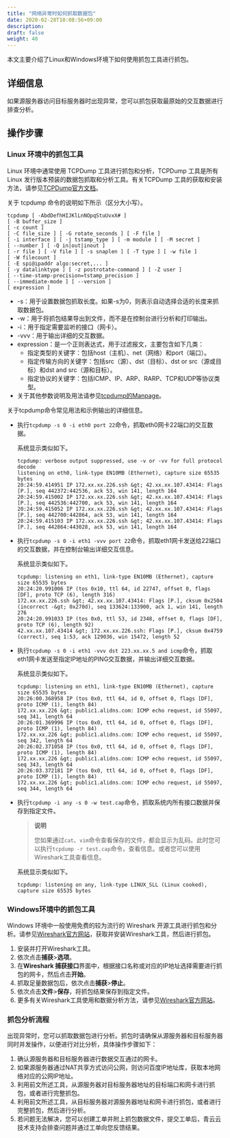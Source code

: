 ```yaml
---
title: "网络异常时如何抓取数据包"
date: 2020-02-28T10:08:56+09:00
description:
draft: false
weight: 40
---
```


本文主要介绍了Linux和Windows环境下如何使用抓包工具进行抓包。

## 详细信息

如果源服务器访问目标服务器时出现异常，您可以抓包获取最原始的交互数据进行排查分析。

## 操作步骤

### Linux 环境中的抓包工具

Linux 环境中通常使用 TCPDump 工具进行抓包和分析，TCPDump 工具是所有 Linux 发行版本预装的数据包抓取和分析工具。有关TCPDump 工具的获取和安装方法，请参见[TCPDump官方文档](http://www.tcpdump.org/)。

关于 tcpdump 命令的说明如下所示（区分大小写）。

```
tcpdump [ -AbdDefhHIJKlLnNOpqStuUvxX# ] 
[ -B buffer_size ] 
[ -c count ] 
[ -C file_size ] [ -G rotate_seconds ] [ -F file ] 
[ -i interface ] [ -j tstamp_type ] [ -m module ] [ -M secret ] 
[ --number ] [ -Q in|out|inout ] 
[ -r file ] [ -V file ] [ -s snaplen ] [ -T type ] [ -w file ] 
[ -W filecount ] 
[ -E spi@ipaddr algo:secret,... ] 
[ -y datalinktype ] [ -z postrotate-command ] [ -Z user ] 
[ --time-stamp-precision=tstamp_precision ] 
[ --immediate-mode ] [ --version ] 
[ expression ]
```

- -s：用于设置数据包抓取长度。如果-s为0，则表示自动选择合适的长度来抓取数据包。
- -w：用于将抓包结果导出到文件，而不是在控制台进行分析和打印输出。
- -i：用于指定需要监听的接口（网卡）。
- -vvv：用于输出详细的交互数据。
- expression：是一个正则表达式，用于过滤报文，主要包含如下几类：
  - 指定类型的关键字：包括host（主机）、net（网络）和port（端口）。
  - 指定传输方向的关键字：包括src（源）、dst（目标）、dst or src（源或目标）和dst and src（源和目标）。
  - 指定协议的关键字：包括ICMP、IP、ARP、RARP、TCP和UDP等协议类型。
- 关于其他参数说明及用法请参见[tcpdump的Manpage](http://www.tcpdump.org/manpages/tcpdump.1.html)。

关于tcpdump命令常见用法和示例输出的详细信息。

- 执行`tcpdump -s 0 -i eth0 port 22`命令，抓取eth0网卡22端口的交互数据。

  系统显示类似如下。
  
  ```
  tcpdump: verbose output suppressed, use -v or -vv for full protocol decode
  listening on eth0, link-type EN10MB (Ethernet), capture size 65535 bytes
  20:24:59.414951 IP 172.xx.xx.226.ssh &gt; 42.xx.xx.107.43414: Flags [P.], seq 442372:442536, ack 53, win 141, length 164
  20:24:59.415002 IP 172.xx.xx.226.ssh &gt; 42.xx.xx.107.43414: Flags [P.], seq 442536:442700, ack 53, win 141, length 164
  20:24:59.415052 IP 172.xx.xx.226.ssh &gt; 42.xx.xx.107.43414: Flags [P.], seq 442700:442864, ack 53, win 141, length 164
  20:24:59.415103 IP 172.xx.xx.226.ssh &gt; 42.xx.xx.107.43414: Flags [P.], seq 442864:443028, ack 53, win 141, length 164
  ```
  
- 执行`tcpdump -s 0 -i eth1 -vvv port 22`命令，抓取eth1网卡发送给22端口的交互数据，并在控制台输出详细交互信息。

  系统显示类似如下。
  
  ```
  tcpdump: listening on eth1, link-type EN10MB (Ethernet), capture size 65535 bytes
  20:24:20.991006 IP (tos 0x10, ttl 64, id 22747, offset 0, flags [DF], proto TCP (6), length 316)
  172.xx.xx.226.ssh &gt; 42.xx.xx.107.43414: Flags [P.], cksum 0x2504 (incorrect -&gt; 0x270d), seq 133624:133900, ack 1, win 141, length 276
  20:24:20.991033 IP (tos 0x0, ttl 53, id 2348, offset 0, flags [DF], proto TCP (6), length 92)
  42.xx.xx.107.43414 &gt; 172.xx.xx.226.ssh: Flags [P.], cksum 0x4759 (correct), seq 1:53, ack 129036, win 15472, length 52
  ```
  
- 执行`tcpdump -s 0 -i eth1 -vvv dst 223.xx.xx.5 and icmp`命令，抓取eth1网卡发送至指定IP地址的PING交互数据，并输出详细交互数据。

  系统显示类似如下。
  
  ```
  tcpdump: listening on eth1, link-type EN10MB (Ethernet), capture size 65535 bytes
  20:26:00.368958 IP (tos 0x0, ttl 64, id 0, offset 0, flags [DF], proto ICMP (1), length 84)
  172.xx.xx.226 &gt; public1.alidns.com: ICMP echo request, id 55097, seq 341, length 64
  20:26:01.369996 IP (tos 0x0, ttl 64, id 0, offset 0, flags [DF], proto ICMP (1), length 84)
  172.xx.xx.226 &gt; public1.alidns.com: ICMP echo request, id 55097, seq 342, length 64
  20:26:02.371058 IP (tos 0x0, ttl 64, id 0, offset 0, flags [DF], proto ICMP (1), length 84)
  172.xx.xx.226 &gt; public1.alidns.com: ICMP echo request, id 55097, seq 343, length 64
  20:26:03.372181 IP (tos 0x0, ttl 64, id 0, offset 0, flags [DF], proto ICMP (1), length 84)
  172.xx.xx.226 &gt; public1.alidns.com: ICMP echo request, id 55097, seq 344, length 64
  ```
  
- 执行`tcpdump -i any -s 0 -w test.cap`命令，抓取系统内所有接口数据并保存到指定文件。

  > **说明**
  >
  > 您如果通过`cat`、`vim`命令查看保存的文件，都会显示为乱码。此时您可以执行`tcpdump -r test.cap`命令，查看信息。或者您可以使用Wireshark工具查看信息。

  系统显示类似如下。

  ```
  tcpdump: listening on any, link-type LINUX_SLL (Linux cooked), capture size 65535 bytes
  ```

### Windows环境中的抓包工具

Windows 环境中一般使用免费的较为流行的 Wireshark 开源工具进行抓包和分析。请参见[Wireshark官方网站](https://www.wireshark.org/)，获取并安装Wireshark工具，然后进行抓包。

1. 安装并打开Wireshark工具。
2. 依次点击**捕获**>**选项**。
3. 在**Wireshark 捕获接口**界面中，根据接口名称或对应的IP地址选择需要进行抓包的网卡，然后点击**开始**。
4. 抓取足量数据包后，依次点击**捕获**>**停止**。
5. 依次点击**文件**>**保存**，将抓包结果保存到指定文件。
6. 更多有关Wireshark工具使用和数据分析方法，请参见[Wireshark官方网站](https://www.wireshark.org/download.html)。

### 抓包分析流程

出现异常时，您可以抓取数据包进行分析。抓包时请确保从源服务器和目标服务器同时并发操作，以便进行对比分析，具体操作步骤如下：

1. 确认源服务器和目标服务器进行数据交互通过的网卡。
2. 如果源服务器通过NAT共享方式访问公网，则访问百度IP地址库，获取本地网络对应的公网IP地址。
3. 利用前文所述工具，从源服务器对目标服务器地址的目标端口和网卡进行抓包，或者进行完整抓包。
4. 利用前文所述工具，从目标服务器对源服务器地址和网卡进行抓包，或者进行完整抓包，然后进行分析。
5. 若问题无法解决，您可以创建工单并附上抓包数据文件，提交工单后，青云云技术支持会排查问题并通过工单向您反馈结果。